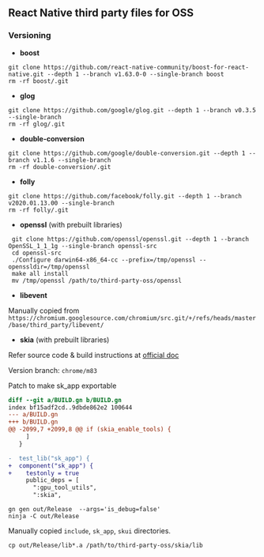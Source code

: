 ## React Native third party files for OSS

### Versioning

- **boost**

```shell
git clone https://github.com/react-native-community/boost-for-react-native.git --depth 1 --branch v1.63.0-0 --single-branch boost
rm -rf boost/.git
```

- **glog**

```shell
git clone https://github.com/google/glog.git --depth 1 --branch v0.3.5 --single-branch
rm -rf glog/.git
```

- **double-conversion**

```shell
git clone https://github.com/google/double-conversion.git --depth 1 --branch v1.1.6 --single-branch
rm -rf double-conversion/.git
```

- **folly**

```shell
git clone https://github.com/facebook/folly.git --depth 1 --branch v2020.01.13.00 --single-branch
rm -rf folly/.git
```

- **openssl** (with prebuilt libraries)

```shell
 git clone https://github.com/openssl/openssl.git --depth 1 --branch OpenSSL_1_1_1g --single-branch openssl-src
 cd openssl-src
 ./Configure darwin64-x86_64-cc --prefix=/tmp/openssl --openssldir=/tmp/openssl
 make all install
 mv /tmp/openssl /path/to/third-party-oss/openssl
```

- **libevent**

Manually copied from `https://chromium.googlesource.com/chromium/src.git/+/refs/heads/master/base/third_party/libevent/`

- **skia** (with prebuilt libraries)

Refer source code & build instructions at [official doc](https://skia.org/user/build)

Version branch: `chrome/m83`

Patch to make sk_app exportable

```patch
diff --git a/BUILD.gn b/BUILD.gn
index bf15adf2cd..9dbde862e2 100644
--- a/BUILD.gn
+++ b/BUILD.gn
@@ -2099,7 +2099,8 @@ if (skia_enable_tools) {
     ]
   }

-  test_lib("sk_app") {
+  component("sk_app") {
+    testonly = true
     public_deps = [
       ":gpu_tool_utils",
       ":skia",
```

```shell
gn gen out/Release  --args='is_debug=false'
ninja -C out/Release
```

Manually copied `include`, `sk_app`, `skui` directories.

`cp out/Release/lib*.a /path/to/third-party-oss/skia/lib`
